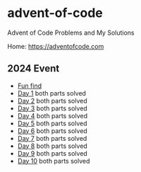# advent-of-code
Advent of Code Problems and My Solutions

Home: https://adventofcode.com

## 2024 Event

* [Fun find](2024/fun-find.md) 
* [Day 1](2024/Day%2001/README.md) both parts solved
* [Day 2](2024/Day%2002/README.md) both parts solved
* [Day 3](2024/Day%2003/README.md) both parts solved
* [Day 4](2024/Day%2004/README.md) both parts solved
* [Day 5](2024/Day%2005/README.md) both parts solved
* [Day 6](2024/Day%2006/README.md) both parts solved
* [Day 7](2024/Day%2007/README.md) both parts solved
* [Day 8](2024/Day%2008/README.md) both parts solved
* [Day 9](2024/Day%2009/README.md) both parts solved
* [Day 10](2024/Day%2010/README.md) both parts solved
